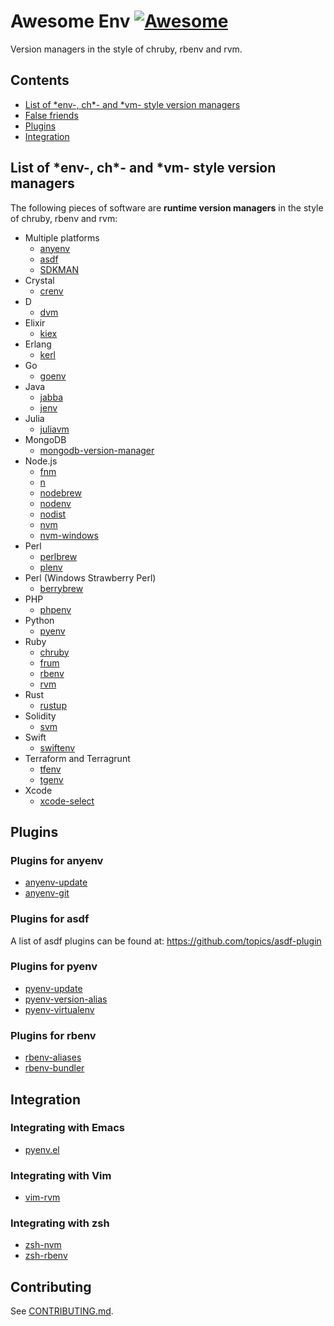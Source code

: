 # Awesome Env [![Awesome](https://awesome.re/badge-flat2.svg)](https://awesome.re)

Version managers in the style of chruby, rbenv and rvm.

## Contents

- [List of \*env-, ch\*- and \*vm- style version managers](#list-of-env--ch--and-vm--style-version-managers)
- [False friends](#false-friends)
- [Plugins](#plugins)
- [Integration](#integration)

## List of \*env-, ch\*- and \*vm- style version managers

The following pieces of software are **runtime version managers** in the style of chruby, rbenv and rvm:

- Multiple platforms
    - [anyenv](https://github.com/anyenv/anyenv)
    - [asdf](https://asdf-vm.com)
    - [SDKMAN](https://sdkman.io/)
- Crystal
    - [crenv](https://github.com/crenv/crenv)
- D
    - [dvm](https://github.com/jacob-carlborg/dvm)
- Elixir
    - [kiex](https://github.com/taylor/kiex)
- Erlang
    - [kerl](https://github.com/kerl/kerl)
- Go
    - [goenv](https://github.com/syndbg/goenv)
- Java
    - [jabba](https://github.com/shyiko/jabba)
    - [jenv](https://github.com/jenv/jenv/)
- Julia
    - [juliavm](https://github.com/pmargreff/juliavm)
- MongoDB
    - [mongodb-version-manager](https://github.com/mongodb-js/version-manager)
- Node.js
    - [fnm](https://github.com/Schniz/fnm)
    - [n](https://github.com/tj/n)
    - [nodebrew](https://github.com/hokaccha/nodebrew)
    - [nodenv](https://github.com/nodenv/nodenv)
    - [nodist](https://github.com/nullivex/nodist)
    - [nvm](https://github.com/nvm-sh/nvm)
    - [nvm-windows](https://github.com/coreybutler/nvm-windows)
- Perl
    - [perlbrew](https://perlbrew.pl/)
    - [plenv](https://github.com/tokuhirom/plenv)
- Perl (Windows Strawberry Perl)
    - [berrybrew](https://github.com/dnmfarrell/berrybrew)
- PHP
    - [phpenv](https://github.com/phpenv/phpenv)
- Python
    - [pyenv](https://github.com/pyenv/pyenv)
- Ruby
    - [chruby](https://github.com/postmodern/chruby)
    - [frum](https://github.com/TaKO8Ki/frum/)
    - [rbenv](https://github.com/rbenv/rbenv)
    - [rvm](https://rvm.io/)
- Rust
    - [rustup](https://github.com/rust-lang/rustup)
- Solidity
    - [svm](https://github.com/josh-richardson/svm)
- Swift
    - [swiftenv](https://github.com/kylef/swiftenv)
- Terraform and Terragrunt
    - [tfenv](https://github.com/tfutils/tfenv)
    - [tgenv](https://github.com/cunymatthieu/tgenv)
- Xcode
    - [xcode-select](https://developer.apple.com/library/archive/technotes/tn2339/_index.html)

## Plugins

### Plugins for anyenv

- [anyenv-update](https://github.com/znz/anyenv-update)
- [anyenv-git](https://github.com/znz/anyenv-git)

### Plugins for asdf

A list of asdf plugins can be found at: https://github.com/topics/asdf-plugin

### Plugins for pyenv

- [pyenv-update](https://github.com/pyenv/pyenv-update)
- [pyenv-version-alias](https://github.com/aiguofer/pyenv-version-alias)
- [pyenv-virtualenv](https://github.com/pyenv/pyenv-virtualenv)

### Plugins for rbenv

- [rbenv-aliases](https://github.com/tpope/rbenv-aliases)
- [rbenv-bundler](https://github.com/carsomyr/rbenv-bundler)

## Integration

### Integrating with Emacs

- [pyenv.el](https://github.com/aiguofer/pyenv.el)

### Integrating with Vim

- [vim-rvm](https://github.com/tpope/vim-rvm)

### Integrating with zsh

- [zsh-nvm](https://github.com/lukechilds/zsh-nvm)
- [zsh-rbenv](https://github.com/mattberther/zsh-rbenv)

## Contributing

See [CONTRIBUTING.md](CONTRIBUTING.md).

